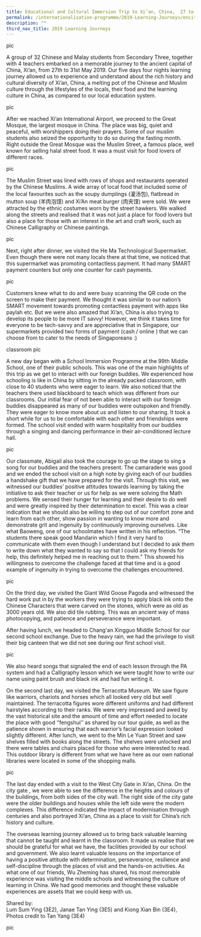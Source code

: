 ```yaml
---
title: Educational and Cultural Immersion Trip to Xi’an, China,  27 to 31 May 2019
permalink: /internationalisation-programme/2019-Learning-Journeys/encit-xian-china/
description: ""
third_nav_title: 2019 Learning Journeys
---
```

pic

A group of 32 Chinese and Malay students from Secondary Three, together with 4 teachers embarked on a memorable journey to the ancient capital of China, Xi’an, from 27th to 31st May 2019. Our five days four nights learning journey allowed us to experience and understand about the rich history and cultural diversity of Xi’an, China, a melting pot of the Chinese and Muslim culture through the lifestyles of the locals, their food and the learning culture in China, as compared to our local education system.

pic

After we reached Xi’an International Airport, we proceed to the Great Mosque, the largest mosque in China. The place was big, quiet and peaceful, with worshippers doing their prayers. Some of our muslim students also seized the opportunity to do so during the fasting month. Right outside the Great Mosque was the Muslim Street, a famous place, well known for selling halal street food. It was a must visit for food lovers of different races.

pic

The Muslim Street was lined with rows of shops and restaurants operated by the Chinese Muslims. A wide array of local food that included some of the local favourites such as the soupy dumplings (灌汤包), flatbread in mutton soup (羊肉泡馍) and Xi’An meat burger (肉夹馍) were sold. We were attracted by the ethnic costumes worn by the street hawkers. We walked along the streets and realised that it was not just a place for food lovers but also a place for those with an interest in the art and craft work, such as Chinese Calligraphy or Chinese paintings.

pic

Next, right after dinner, we visited the He Ma Technological Supermarket. Even though there were not many locals there at that time, we noticed that this supermarket was promoting contactless payment. It had many SMART payment counters but only one counter for cash payments.

pic

Customers knew what to do and were busy scanning the QR code on the screen to make their payment. We thought it was similar to our nation’s SMART movement towards promoting contactless payment with apps like paylah etc. But we were also amazed that Xi’an, China is also trying to develop its people to be more IT savvy! However, we think it takes time for everyone to be tech-savvy and are appreciative that in Singapore, our supermarkets provided two forms of payment (cash / online ) that we can choose from to cater to the needs of Singaporeans :)

classroom pic

A new day began with a School Immersion Programme at the 99th Middle School, one of their public schools. This was one of the main highlights of this trip as we get to interact with our foreign buddies. We experienced how schooling is like in China by sitting in the already packed classroom, with close to 40 students who were eager to learn. We also noticed that the teachers there used blackboard to teach which was different from our classrooms. Our initial fear of not been able to interact with our foreign buddies disappeared as many of our buddies were outspoken and friendly. They were eager to know more about us and listen to our sharing. It took a short while for us to be comfortable with each other and friendships were formed. The school visit ended with warm hospitality from our buddies through a singing and dancing performance in their air-conditioned lecture hall.

pic

Our classmate, Abigail also took the courage to go up the stage to sing a song for our buddies and the teachers present. The camaraderie was good and we ended the school visit on a high note by giving each of our buddies a handshake gift that we have prepared for the visit. Through this visit, we witnessed our buddies’ positive attitudes towards learning by taking the initiative to ask their teacher or us for help as we were solving the Math problems. We sensed their hunger for learning and their desire to do well and were greatly inspired by their determination to excel. This was a clear indication that we should also be willing to step out of our comfort zone and learn from each other, show passion in wanting to know more and demonstrate grit and ingenuity by continuously improving ourselves. Like what Baoweng, one of our schoolmates have written in his reflection. “The students there speak good Mandarin which I find it very hard to communicate with them even though I understand but I decided to ask them to write down what they wanted to say so that I could ask my friends for help, this definitely helped me in reaching out to them.” This showed his willingness to overcome the challenge faced at that time and is a good example of ingenuity in trying to overcome the challenges encountered.

pic

On the third day, we visited the Giant Wild Goose Pagoda and witnessed the hard work put in by the workers they were trying to apply black ink onto the Chinese Characters that were carved on the stones, which were as old as 3000 years old. We also did tile rubbing. This was an ancient way of mass photocopying, and patience and perseverance were important.

After having lunch, we headed to Chang'an Xingguo Middle School for our second school exchange. Due to the heavy rain, we had the privilege to visit their big canteen that we did not see during our first school visit.

pic

We also heard songs that signaled the end of each lesson through the PA system and had a Calligraphy lesson which we were taught how to write our name using paint brush and black ink and had fun writing it.  

  

On the second last day, we visited the Terracotta Museum. We saw figure like warriors, chariots and horses which all looked very old but well maintained. The terracotta figures wore different uniforms and had different hairstyles according to their ranks. We were very impressed and awed by the vast historical site and the amount of time and effort needed to locate the place with good ‘‘fengshui’’ as shared by our tour guide, as well as the patience shown in ensuring that each warrior’s facial expression looked slightly different. After lunch, we went to the Min Le Yuan Street and saw shelves filled with books along the streets. The shelves were unlocked and there were tables and chairs placed for those who were interested to read. This outdoor library is different from what we have here as our own national libraries were located in some of the shopping malls.

pic

The last day ended with a visit to the West City Gate in Xi’an, China. On the city gate , we were able to see the difference in the heights and colours of the buildings, from both sides of the city wall. The right side of the city gate were the older buildings and houses while the left side were the modern complexes. This difference indicated the impact of modernisation through centuries and also portrayed Xi’an, China as a place to visit for China’s rich history and culture.

  

The overseas learning journey allowed us to bring back valuable learning that cannot be taught and learnt in the classroom. It made us realise that we should be grateful for what we have, the facilities provided by our school and government. We also learnt valuable lessons on the importance of having a positive attitude with determination, perseverance, resilience and self-discipline through the places of visit and the hands-on activities. As what one of our friends, Wu Zheming has shared, his most memorable experience was visiting the middle schools and witnessing the culture of learning in China. We had good memories and thought these valuable experiences are assets that we could keep with us.

Shared by:    
Lum Sum Ying (3E2), Janae Tan Ying (3E5) and Kiong Xian Bin (3E4),   
Photos credit to Tan Yang (3E4)


pic